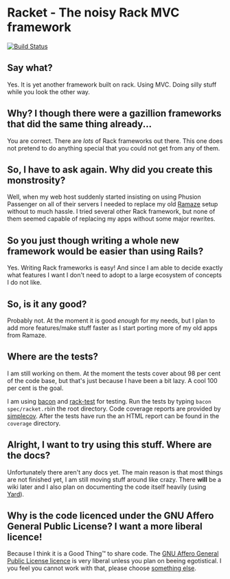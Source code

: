 # Racket - The noisy Rack MVC framework

[![Build Status](https://travis-ci.org/lasso/racket.svg?branch=master)](https://travis-ci.org/lasso/racket)

## Say what?
Yes. It is yet another framework built on rack. Using MVC. Doing silly stuff while you look the other way.

## Why? I though there were a gazillion frameworks that did the same thing already...
You are correct. There are _lots_ of Rack frameworks out there. This one does not pretend to do anything special
that you could not get from any of them.

## So, I have to ask again. Why did you create this monstrosity?
Well, when my web host suddenly started insisting on using Phusion Passenger on all of their servers
I needed to replace my old [Ramaze](http://ramaze.net/) setup without to much hassle. I tried several
other Rack framework, but none of them seemed capable of replacing my apps without some major rewrites.

## So you just though writing a whole new framework would be easier than using Rails?
Yes. Writing Rack frameworks is easy! And since I am able to decide exactly what features I want I don't
need to adopt to a large ecosystem of concepts I do not like.

## So, is it any good?
Probably not. At the moment it is good _enough_ for my needs, but I plan to add more features/make stuff faster
as I start porting more of my old apps from Ramaze.

## Where are the tests?
I am still working on them. At the moment the tests cover about 98 per cent of the code base, but that's just because I have been a bit lazy. A cool 100 per cent is the goal.

I am using [bacon](https://github.com/chneukirchen/bacon) and [rack-test](https://github.com/brynary/rack-test) for testing. Run the tests by typing `bacon spec/racket.rb`in the root directory. Code coverage reports are provided by [simplecov](https://rubygems.org/gems/simplecov). After the tests have run the an HTML report can be found in the `coverage` directory. 

## Alright, I want to try using this stuff. Where are the docs?
Unfortunately there aren't any docs yet. The main reason is that most things are not finished yet, I am still
moving stuff around like crazy. There **will** be a wiki later and I also plan on documenting the code itself heavily
(using [Yard](http://yardoc.org/)).

## Why is the code licenced under the GNU Affero General Public License? I want a more liberal licence!
Because I think it is a Good Thing&trade; to share code. The
[GNU Affero General Public License licence](https://www.gnu.org/licenses/agpl.html) is very liberal unless you plan
on beeing egotistical. I you feel you cannot work with that, please choose
[something else](https://en.wikipedia.org/wiki/Comparison_of_web_application_frameworks#Ruby).
